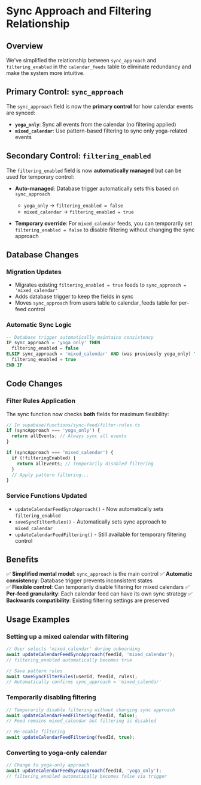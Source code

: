 # Sync Approach and Filtering Relationship

## Overview

We've simplified the relationship between `sync_approach` and `filtering_enabled` in the `calendar_feeds` table to eliminate redundancy and make the system more intuitive.

## Primary Control: `sync_approach`

The `sync_approach` field is now the **primary control** for how calendar events are synced:

- **`yoga_only`**: Sync all events from the calendar (no filtering applied)
- **`mixed_calendar`**: Use pattern-based filtering to sync only yoga-related events

## Secondary Control: `filtering_enabled` 

The `filtering_enabled` field is now **automatically managed** but can be used for temporary control:

- **Auto-managed**: Database trigger automatically sets this based on `sync_approach`
  - `yoga_only` → `filtering_enabled = false`
  - `mixed_calendar` → `filtering_enabled = true`
  
- **Temporary override**: For `mixed_calendar` feeds, you can temporarily set `filtering_enabled = false` to disable filtering without changing the sync approach

## Database Changes

### Migration Updates
- Migrates existing `filtering_enabled = true` feeds to `sync_approach = 'mixed_calendar'`
- Adds database trigger to keep the fields in sync
- Moves `sync_approach` from users table to calendar_feeds table for per-feed control

### Automatic Sync Logic
```sql
-- Database trigger automatically maintains consistency
IF sync_approach = 'yoga_only' THEN
  filtering_enabled = false
ELSIF sync_approach = 'mixed_calendar' AND (was previously yoga_only) THEN  
  filtering_enabled = true
END IF
```

## Code Changes

### Filter Rules Application
The sync function now checks **both** fields for maximum flexibility:

```typescript
// In supabase/functions/sync-feed/filter-rules.ts
if (syncApproach === 'yoga_only') {
  return allEvents; // Always sync all events
}

if (syncApproach === 'mixed_calendar') {
  if (!filteringEnabled) {
    return allEvents; // Temporarily disabled filtering
  }
  // Apply pattern filtering...
}
```

### Service Functions Updated
- `updateCalendarFeedSyncApproach()` - Now automatically sets `filtering_enabled`
- `saveSyncFilterRules()` - Automatically sets sync approach to `mixed_calendar`
- `updateCalendarFeedFiltering()` - Still available for temporary filtering control

## Benefits

✅ **Simplified mental model**: `sync_approach` is the main control
✅ **Automatic consistency**: Database trigger prevents inconsistent states  
✅ **Flexible control**: Can temporarily disable filtering for mixed calendars
✅ **Per-feed granularity**: Each calendar feed can have its own sync strategy
✅ **Backwards compatibility**: Existing filtering settings are preserved

## Usage Examples

### Setting up a mixed calendar with filtering
```typescript
// User selects 'mixed_calendar' during onboarding
await updateCalendarFeedSyncApproach(feedId, 'mixed_calendar');
// filtering_enabled automatically becomes true

// Save pattern rules  
await saveSyncFilterRules(userId, feedId, rules);
// Automatically confirms sync_approach = 'mixed_calendar'
```

### Temporarily disabling filtering
```typescript
// Temporarily disable filtering without changing sync approach
await updateCalendarFeedFiltering(feedId, false);
// Feed remains mixed_calendar but filtering is disabled

// Re-enable filtering
await updateCalendarFeedFiltering(feedId, true);
```

### Converting to yoga-only calendar
```typescript
// Change to yoga-only approach
await updateCalendarFeedSyncApproach(feedId, 'yoga_only');
// filtering_enabled automatically becomes false via trigger
``` 